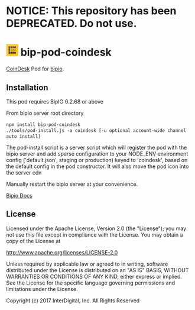 # **NOTICE:** This repository has been **DEPRECATED**. Do not use.
![coindesk](coindesk.png) bip-pod-coindesk
=======

<a href="http://www.coindesk.com/price/">CoinDesk</a> Pod for [bipio](https://bip.io).

## Installation

This pod requires BipIO 0.2.68 or above

From bipio server root directory

    npm install bip-pod-coindesk
    ./tools/pod-install.js -a coindesk [-u optional account-wide channel auto install]

The pod-install script is a server script which will register the pod with the bipio server and add sparse
configuration to your NODE_ENV environment config ('default.json', staging or production)
keyed to 'coindesk', based on the default config in the pod constructor.  It will also move the
pod icon into the server cdn

Manually restart the bipio server at your convenience.

[Bipio Docs](https://bip.io/docs/pods/coindesk)

## License

Licensed under the Apache License, Version 2.0 (the "License"); you may not use this file except in compliance with the License. You may obtain a copy of the License at

http://www.apache.org/licenses/LICENSE-2.0

Unless required by applicable law or agreed to in writing, software distributed under the License is distributed on an "AS IS" BASIS, WITHOUT WARRANTIES OR CONDITIONS OF ANY KIND, either express or implied. See the License for the specific language governing permissions and limitations under the License.

Copyright (c) 2017 InterDigital, Inc. All Rights Reserved

